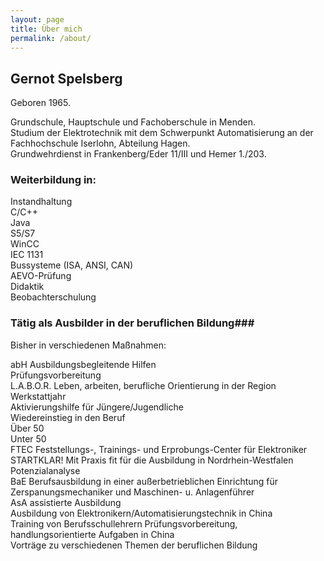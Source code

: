 ```yaml
---
layout: page
title: Über mich
permalink: /about/
---
```


## Gernot Spelsberg  

Geboren 1965.  


 Grundschule, Hauptschule und Fachoberschule in Menden.   
 Studium der Elektrotechnik mit dem Schwerpunkt Automatisierung an der Fachhochschule Iserlohn, Abteilung Hagen.   
 Grundwehrdienst in Frankenberg/Eder 11/III und Hemer 1./203.  


### Weiterbildung in:

Instandhaltung   
C/C++   
Java   
S5/S7   
WinCC   
IEC 1131   
Bussysteme (ISA, ANSI, CAN)   
AEVO-Prüfung   
Didaktik   
Beobachterschulung   


### Tätig als Ausbilder in der beruflichen Bildung###

Bisher in verschiedenen Maßnahmen:

abH Ausbildungsbegleitende Hilfen    
Prüfungsvorbereitung   
L.A.B.O.R.  Leben, arbeiten, berufliche Orientierung in der Region   
Werkstattjahr   
Aktivierungshilfe für Jüngere/Jugendliche   
Wiedereinstieg in den Beruf   
Über 50   
Unter 50   
FTEC  Feststellungs-, Trainings- und Erprobungs-Center für Elektroniker    
STARTKLAR!  Mit Praxis fit für die Ausbildung in Nordrhein-Westfalen   
Potenzialanalyse   
BaE  Berufsausbildung in einer außerbetrieblichen Einrichtung für Zerspanungsmechaniker und Maschinen- u. Anlagenführer    
AsA assistierte Ausbildung   
Ausbildung von Elektronikern/Automatisierungstechnik in China   
Training von Berufsschullehrern Prüfungsvorbereitung, handlungsorientierte Aufgaben in China   
Vorträge zu verschiedenen Themen der beruflichen Bildung   
